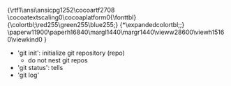 {\rtf1\ansi\ansicpg1252\cocoartf2708
\cocoatextscaling0\cocoaplatform0{\fonttbl}
{\colortbl;\red255\green255\blue255;}
{\*\expandedcolortbl;;}
\paperw11900\paperh16840\margl1440\margr1440\vieww28600\viewh15160\viewkind0
}
- 'git init': initialize git repository (repo)
    - do not nest git repos
- 'git status': tells
- 'git log'
